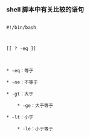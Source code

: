 ### shell 脚本中有关比较的语句

  

```shell

#!/bin/bash

  

[[ ? -eq ]]

  

* -eq：等于

* -ne：不等于

* -gt：大于

    * -ge：大于等于

* -lt：小于

    * -le：小于等于

```